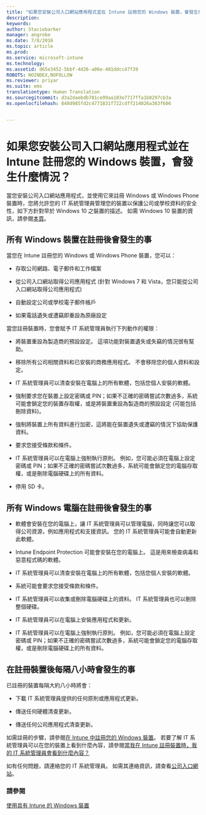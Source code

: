 ```yaml
---
title: "如果您安裝公司入口網站應用程式並在 Intune 註冊您的 Windows 裝置，會發生什麼情況？ | Microsoft Intune"
description: 
keywords: 
author: Staciebarker
manager: angrobe
ms.date: 7/8/2016
ms.topic: article
ms.prod: 
ms.service: microsoft-intune
ms.technology: 
ms.assetid: d65e3452-5bbf-4d26-a06e-401ddcc47f39
ROBOTS: NOINDEX,NOFOLLOW
ms.reviewer: priyar
ms.suite: ems
translationtype: Human Translation
ms.sourcegitcommit: d3a2daebdb781ce99aa103e7717ffa1b0297cb3a
ms.openlocfilehash: 840d985fd2c4771831f722cdff214026a383f606


---
```



# 如果您安裝公司入口網站應用程式並在 Intune 註冊您的 Windows 裝置，會發生什麼情況？

當您安裝公司入口網站應用程式，並使用它來註冊 Windows 或 Windows Phone 裝置時，您將允許您的 IT 系統管理員管理您的裝置以保護公司或學校資料的安全性，如下方針對早於 Windows 10 之裝置的描述。 如需 Windows 10 裝置的資訊，請參閱[本頁](what-happens-if-you-install-the-company-portal-app-and-enroll-your-device-in-intune-windows10.md)。

## 所有 Windows 裝置在註冊後會發生的事
當您在 Intune 註冊您的 Windows 或 Windows Phone 裝置，您可以：

-   存取公司網路、電子郵件和工作檔案

-   從公司入口網站取得公司應用程式 (針對 Windows 7 和 Vista，您只能從公司入口網站取得公司應用程式)

-   自動設定公司或學校電子郵件帳戶

-   如果電話遺失或遭竊即重設為原廠設定

當您註冊裝置時，您會賦予 IT 系統管理員執行下列動作的權限：

-   將裝置重設為製造商的預設設定。 這項功能對裝置遺失或失竊的情況很有幫助。

-   移除所有公司相關資料和已安裝的商務應用程式。 不會移除您的個人資料和設定。

-   IT 系統管理員可以清查安裝在電腦上的所有軟體，包括您個人安裝的軟體。

-   強制要求您在裝置上設定密碼或 PIN；如果不正確的密碼嘗試次數過多，系統可能會鎖定您的裝置存取權，或是將裝置重設為製造商的預設設定 (可能包括刪除資料)。

-   強制將裝置上所有資料進行加密，這將能在裝置遺失或遭竊的情況下協助保護資料。

-   要求您接受條款和條件。

-   IT 系統管理員可以在電腦上強制執行原則。 例如，您可能必須在電腦上設定密碼或 PIN；如果不正確的密碼嘗試次數過多，系統可能會鎖定您的電腦存取權，或是刪除電腦硬碟上的所有資料。

-   停用 SD 卡。

## 所有 Windows 電腦在註冊後會發生的事

-  軟體會安裝在您的電腦上，讓 IT 系統管理員可以管理電腦，同時讓您可以取得公司資源，例如應用程式和支援資訊。 您的 IT 系統管理員可能會自動更新此軟體。

-  Intune Endpoint Protection 可能會安裝在您的電腦上。 這是用來檢查病毒和惡意程式碼的軟體。

-  IT 系統管理員可以清查安裝在電腦上的所有軟體，包括您個人安裝的軟體。

-  系統可能會要求您接受條款和條件。

-  IT 系統管理員可以收集或刪除電腦硬碟上的資料。 IT 系統管理員也可以刪除整個硬碟。

-  IT 系統管理員可以在電腦上安裝應用程式和更新。

-  IT 系統管理員可以在電腦上強制執行原則。 例如，您可能必須在電腦上設定密碼或 PIN；如果不正確的密碼嘗試次數過多，系統可能會鎖定您的電腦存取權，或是刪除電腦硬碟上的所有資料。


## 在註冊裝置後每隔八小時會發生的事
已註冊的裝置每隔大約八小時將會：

-   下載 IT 系統管理員提供的任何原則或應用程式更新。

-   傳送任何硬體清查更新。

-   傳送任何公司應用程式清查更新。

如需註冊的步驟，請參閱[在 Intune 中註冊您的 Windows 裝置](enroll-your-device-in-intune-windows.md)。 若要了解 IT 系統管理員可以在您的裝置上看到什麼內容，請參閱[當我在 Intune 註冊裝置時，我的 IT 系統管理員會看到什麼內容？](what-can-your-it-administrator-see-when-you-enroll-your-device-in-intune-windows.md)

如有任何問題，請連絡您的 IT 系統管理員。 如需其連絡資訊，請查看[公司入口網站](http://portal.manage.microsoft.com)。

### 請參閱
[使用具有 Intune 的 Windows 裝置](using-your-windows-device-with-intune.md)



<!--HONumber=Aug16_HO4-->


